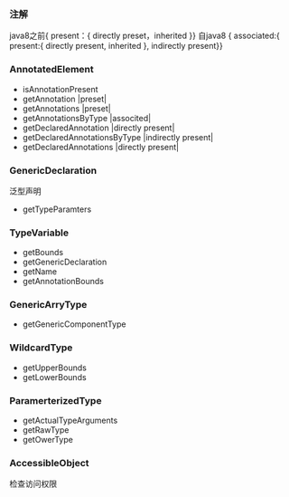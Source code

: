 ### 注解
java8之前{ present：{ directly preset，inherited }}
自java8 { associated:{ present:{ directly present, inherited }, indirectly present}}

### AnnotatedElement
-   isAnnotationPresent
-   getAnnotation |preset|
-   getAnnotations |preset|
-   getAnnotationsByType |associted|
-   getDeclaredAnnotation |directly present|
-   getDeclaredAnnotationsByType |indirectly present| 
-   getDeclaredAnnotations |directly present|
### GenericDeclaration
泛型声明
-   getTypeParamters
### TypeVariable
-   getBounds
-   getGenericDeclaration
-   getName
-   getAnnotationBounds
### GenericArryType
-   getGenericComponentType
### WildcardType
-   getUpperBounds
-   getLowerBounds
### ParamerterizedType
-   getActualTypeArguments
-   getRawType
-   getOwerType
### AccessibleObject
检查访问权限
